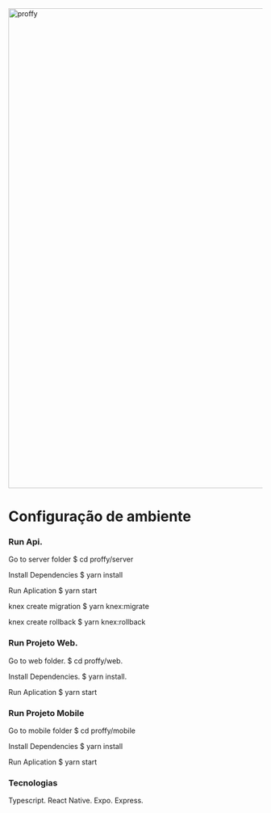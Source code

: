 <img width="949" alt="proffy" src="https://user-images.githubusercontent.com/39203014/93951890-eec52d80-fd1d-11ea-85a6-fbffcfb24f69.png">


# Configuração de ambiente

### Run Api.
Go to server folder
$ cd proffy/server

Install Dependencies
$ yarn install

Run Aplication
$ yarn start

knex create migration
$ yarn knex:migrate

knex create rollback
$ yarn knex:rollback

### Run Projeto Web.
Go to web folder.
$ cd proffy/web.

Install Dependencies.
$ yarn install.

Run Aplication
$ yarn start

### Run Projeto Mobile
Go to mobile folder
$ cd proffy/mobile

Install Dependencies
$ yarn install

Run Aplication
$ yarn start

### Tecnologias
Typescript.
React Native.
Expo.
Express.

